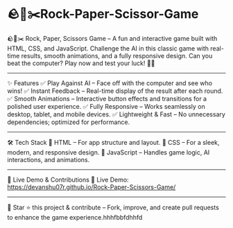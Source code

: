 # 🪨📄✂️Rock-Paper-Scissor-Game
🪨📄✂️ Rock, Paper, Scissors Game – A fun and interactive game built with HTML, CSS, and JavaScript. Challenge the AI in this classic game with real-time results, smooth animations, and a fully responsive design. Can you beat the computer? Play now and test your luck! 🚀🔥

---

✨ Features
✅ Play Against AI – Face off with the computer and see who wins!
✅ Instant Feedback – Real-time display of the result after each round.
✅ Smooth Animations – Interactive button effects and transitions for a polished user experience.
✅ Fully Responsive – Works seamlessly on desktop, tablet, and mobile devices.
✅ Lightweight & Fast – No unnecessary dependencies; optimized for performance.

---

🛠️ Tech Stack
🔹 HTML – For app structure and layout.
🔹 CSS – For a sleek, modern, and responsive design.
🔹 JavaScript – Handles game logic, AI interactions, and animations.

---

🚀 Live Demo & Contributions
🔗 Live Demo:  https://devanshu07r.github.io/Rock-Paper-Scissors-Game/

---

📌 Star ⭐ this project & contribute – Fork, improve, and create pull requests to enhance the game experience.hhhfbbfdhhfd

